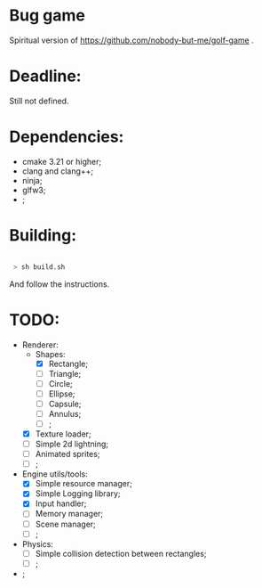 
# Bug game

Spiritual version of https://github.com/nobody-but-me/golf-game .

# Deadline:

Still not defined.

# Dependencies:

 - cmake 3.21 or higher;
 - clang and clang++;
 - ninja;
 - glfw3;
 - ;

# Building:

```bash

 > sh build.sh

```

And follow the instructions.

# TODO:

 - Renderer:
    - Shapes:
         - [x] Rectangle;
         - [ ] Triangle;
         - [ ] Circle;
         - [ ] Ellipse;
         - [ ] Capsule;
         - [ ] Annulus;
         - [ ] ;
    - [x] Texture loader;
    - [ ] Simple 2d lightning;
    - [ ] Animated sprites;
    - [ ] ;
 - Engine utils/tools:
    - [x] Simple resource manager;
    - [x] Simple Logging library;
    - [x] Input handler;
    - [ ] Memory manager;
    - [ ] Scene manager;
    - [ ] ;
 - Physics:
    - [ ] Simple collision detection between rectangles;
    - [ ] ;
 - ;
